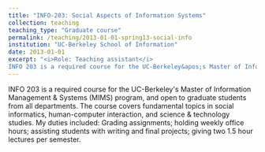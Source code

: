 ```yaml
---
title: "INFO-203: Social Aspects of Information Systems"
collection: teaching
teaching_type: "Graduate course"
permalink: /teaching/2013-01-01-spring13-social-info
institution: "UC-Berkeley School of Information"
date: 2013-01-01
excerpt: "<i>Role: Teaching assistant</i>
INFO 203 is a required course for the UC-Berkeley&apos;s Master of Information Management &amp; Systems (MIMS) program, and open to graduate students from all departments."
---
```


INFO 203 is a required course for the UC-Berkeley&apos;s Master of Information Management &amp; Systems (MIMS) program, and open to graduate students from all departments. The course covers fundamental topics in social informatics, human-computer interaction, and science &amp; technology studies. My duties included: Grading assignments; holding weekly office hours; assisting students with writing and final projects; giving two 1.5 hour lectures per semester. 
